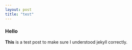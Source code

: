 ```yaml
---
layout: post
title: "test"
---
```

### Hello
**This** is a test post to make sure I understood jekyll correctly.
